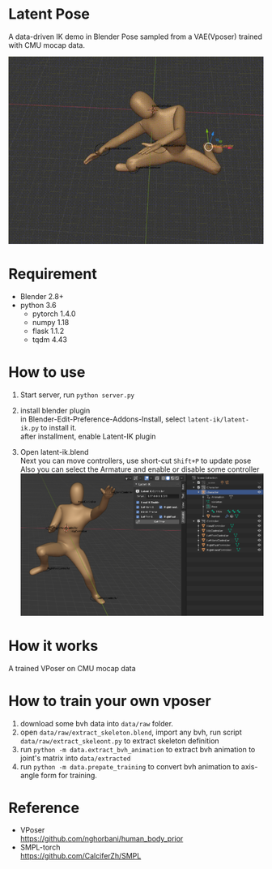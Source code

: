 # Latent Pose

A data-driven IK demo in Blender
Pose sampled from a VAE(Vposer) trained with CMU mocap data.

![demo](imgs/demo.gif)

# Requirement

- Blender 2.8+
- python 3.6
  - pytorch 1.4.0
  - numpy 1.18
  - flask 1.1.2
  - tqdm 4.43

# How to use

1. Start server, run `python server.py`

2. install blender plugin  
in Blender-Edit-Preference-Addons-Install, select `latent-ik/latent-ik.py` to install it.  
after installment, enable Latent-IK plugin

3. Open latent-ik.blend  
Next you can move controllers, use short-cut `Shift+P` to update pose  
Also you can select the Armature and enable or disable some controller  
![ui](imgs/ui.png)

# How it works  

A trained VPoser on CMU mocap data

# How to train your own vposer

1. download some bvh data into `data/raw` folder.
2. open `data/raw/extract_skeleton.blend`, import any bvh, run script `data/raw/extract_skeleont.py` to extract skeleton definition  
3. run `python -m data.extract_bvh_animation` to extract bvh animation to joint's matrix into `data/extracted`  
4. run `python -m data.prepate_training` to convert bvh animation to axis-angle form for training.  

# Reference

- VPoser  
https://github.com/nghorbani/human_body_prior 
- SMPL-torch  
https://github.com/CalciferZh/SMPL 
